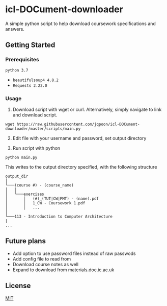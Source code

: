 # icl-DOCument-downloader
A simple python script to help download coursework specifications and answers.

## Getting Started

### Prerequisites
`python 3.7`
- `beautifulsoup4 4.8.2`
- `Requests 2.22.0`

### Usage
1. Download script with wget or curl. Alternatively, simply navigate to link and download script.

```
wget https://raw.githubusercontent.com/jqpoon/icl-DOCument-downloader/master/scripts/main.py
```

2. Edit file with your username and password, set output directory

3. Run script with python

```
python main.py
```

This writes to the output directory specified, with the following structure

```
output_dir
│
└───(course #) - (course_name)
│   │
│   └───exercises
│       │   (#)_(TUT|CW|PMT) - (name).pdf
│       │   1_CW - Coursework 1.pdf
│       │   ...
│   
└───113 - Introduction to Computer Architecture
|
...
```

## Future plans
- Add option to use password files instead of raw passwods
- Add config file to read from
- Download course notes as well
- Expand to download from materials.doc.ic.ac.uk

## License
[MIT](https://choosealicense.com/licenses/mit/)
